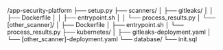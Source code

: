 /app-security-platform
├── setup.py
├── scanners/
│   ├── gitleaks/
│   │   ├── Dockerfile
│   │   ├── entrypoint.sh
│   │   └── process_results.py
│   └── [other_scanner]/
│       ├── Dockerfile
│       ├── entrypoint.sh
│       └── process_results.py
├── kubernetes/
│   ├── gitleaks-deployment.yaml
│   └── [other_scanner]-deployment.yaml
└── database/
    └── init.sql